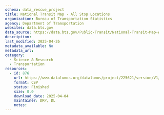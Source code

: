 ```yaml
---
schema: data_rescue_project 
title: National Transit Map - All Stop Locations
organization: Bureau of Transportation Statistics
agency: Department of Transportation
websites: data.bts.gov
data_source: https://data.bts.gov/Public-Transit/National-Transit-Map-All-Stop-Locations/39cr-5x89/about_data
description: 
last_modified: 2025-04-26
metadata_available: No
metadata_url: 
category:
  - Science & Research 
  - Transportation 
resources:
  - id: 876
    url: https://www.datalumos.org/datalumos/project/225621/version/V1/view
    format: CSV
    status: Finished
    size: 0.0
    download_date: 2025-04-04
    maintainer: DRP, DL
    notes: 
---
```

